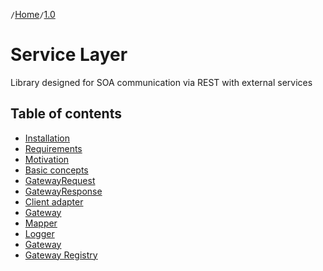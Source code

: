 `/`[Home](/service-layer)`/`[1.0](/service-layer/docs/1.0)

# Service Layer
Library designed for SOA communication via REST with external services

## Table of contents
- [Installation](01-installation.html#installation)
- [Requirements](01-installation.html#requirements)
- [Motivation](02-motivation.html)
- [Basic concepts](03-basic-concepts.html)
- [GatewayRequest](04-request.html) 
- [GatewayResponse](05-response.html)
- [Client adapter](05-client-adapter.html)
- [Gateway](06-gateway.html)
- [Mapper](07-mapper.html)
- [Logger](08-logger.html)
- [Gateway](09-gateway.html)
- [Gateway Registry](10-gateway-registry.html)

